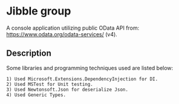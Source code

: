 
# Jibble group

A console application  utilizing public OData API from: https://www.odata.org/odata-services/ (v4). 









## Description
Some libraries and programming techniques used are listed below:

    1) Used Microsoft.Extensions.DependencyInjection for DI.
    2) Used MSTest for Unit testing.
    3) Used Newtonsoft.Json for deserialize Json.
    4) Used Generic Types.
    
